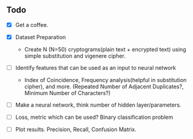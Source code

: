 ## Todo

* [x] Get a coffee.
* [x] Dataset Preparation
  *  Create N (N=50) cryptograms(plain text + encrypted text) using simple substitution and vigenere cipher.
* [ ] Identify features that can be used as an input to neural network
  * Index of Coincidence, Frequency analysis(helpful in substitution cipher), and more. (Repeated Number of Adjacent Duplicates?, Minimum Number of Characters?)
* [ ] Make a neural network, think number of hidden layer/parameters.

* [ ] Loss, metric which can be used? Binary classification problem

* [ ] Plot results. Precision, Recall, Confusion Matrix.